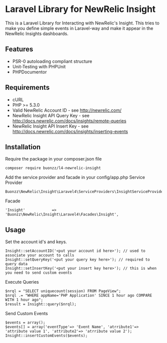 Laravel Library for NewRelic Insight
===================================

This is a Laravel Library for Interacting with NewRelic's Insight. This tries to make you define simple events in Laravel-way and make 
it appear in the NewRelic Insights dashboards.

Features
--------

* PSR-0 autoloading compliant structure
* Unit-Testing with PHPUnit
* PHPDocumentor


Requirements
------------

* cURL
* PHP >= 5.3.0
* Valid NewRelic Account ID - see http://newrelic.com/
* NewRelic Insight API Query Key - see http://docs.newrelic.com/docs/insights/remote-queries
* NewRelic Insight API Insert Key - see http://docs.newrelic.com/docs/insights/inserting-events

Installation
------------

Require the package in your composer.json file

    composer require buonzz/l4-newrelic-insight
Add the service provider and facade in your config/app.php
Service Provider

    Buonzz\NewRelic\Insight\Laravel4\ServiceProviders\InsightServiceProvider
Facade

    'Insight'            => 'Buonzz\NewRelic\Insight\Laravel4\Facades\Insight',

Usage
-----

Set the account id's and keys.

    Insight::setAccountID('<put your account id here>'); // used to associate your account to calls
    Insight::setQueryKey('<put your query key here>'); // required to query data
    Insight::setInsertKey('<put your insert key here>'); // this is when you need to send custom events
    
Execute Queries

    $nrql = "SELECT uniquecount(session) FROM PageView";
    $nrql .= "WHERE appName='PHP Application' SINCE 1 hour ago COMPARE WITH 1 hour ago";
    $result = Insight::query($nrql);

Send Custom Events

    $events = array();
    $events[] = array('eventType'=> 'Event Name', 'atrribute1'=> 'attribute value 1', 'attribute2'=> 'atrribute value 2');
    Insight::insertCustomEvents($events);
    

    
        
    

